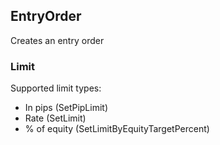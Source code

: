 ## EntryOrder

Creates an entry order

### Limit

Supported limit types:
- In pips (SetPipLimit)
- Rate (SetLimit)
- % of equity (SetLimitByEquityTargetPercent)